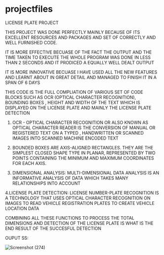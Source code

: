 # projectfiles
LICENSE PLATE PROJECT 

THIS PROJECT WAS DONE PERFECTLY MAINLY BECAUSE OF ITS EXCELLENT RESOURCES AND PACKAGES AND SET OF CORRECTLY AND WELL FURNISHED CODE.

IT IS MORE EFFECTIVE BECUASE OF THE FACT THE OUTPUT AND THE TIME TAKEN TO EXECUTE THE WHOLE PROGRAM WAS DONE IN LESS THAN 2 SECONDS AND IT PRODICED A EQUALLY WELL DEALT OUTPUT

IT IS MORE INNOVATIVE BECUASE I HAVE USED ALL THE NEW FEATURES AND LEARNT ABOUT IN GREAT DETAIL AND MANAGED TO FINISH IT IN A SPAN OF 6 DAYS 

THIS CODE IS THE FULL COMPLIATION OF VARIOUS SET OF CODE BLOCKS SUCH AS OCR (OPTICAL CHARACTER RECOGNITION), BOUNDING BOXES , HEIGHT AND WIDTH OF THE TEXT WHICH IS DISPLAYED ON THE LICENSE PLATE AND MAINLY THE LICENSE PLATE DETECTION 

1. OCR - OPTICAL CHARACTER RECOGNITION OR ALSO KNOWN AS OPTICAL CHARACTER READER IS THE CONVERSION OF MANUAL OR REGISTERED TEXT ON A TYPED , HANDWRITTEN OR SCANNED IMAGES INTO SCANNED MACHINE ENCODED TEXT 

2. BOUNDED BOXES ARE AXIS-ALIGNED RECTANGLES. THEY ARE THE SIMPLEST CLOSED SHAPE TYPE IN PLANAR, REPRESENTED BY TWO POINTS CONTAINING THE MINIMUM AND MAXIMUM COORDINATES FOR EACH AXIS.

3. DIMENSIONAL ANALYSIS: MULTI-DIMENSIONAL DATA ANALYSIS IS AN INFORMATIVE ANALYSIS OF DATA WHICH TAKES MANY RELATIONSHIPS INTO ACCOUNT

4.LICENSE PLATE DETECTION: LICENSE NUMBER-PLATE RECOGNITION IS A TECHNOLOGY THAT USES OPTICAL CHARACTER RECOGNITION ON IMAGES TO READ VEHICLE REGISTRATION PLATES TO CREATE VEHICLE LOCATION DATA

COMBINING ALL THESE FUNCTIONS TO PROCESS THE TOTAL DIMENSIONS AND DETECTION OF THE LICENSE PLATE IS WHAT IS THE END RESULT OF THE SUCCESFUL DETECTION



OUPUT SS:

![Screenshot (274)](https://user-images.githubusercontent.com/68456021/96365639-a4d63880-115f-11eb-99d2-bea3701a0e1b.png)
